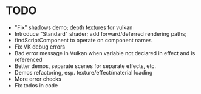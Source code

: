 # TODO

* "Fix" shadows demo; depth textures for vulkan
* Introduce "Standard" shader; add forward/deferred rendering paths;
* findScriptComponent to operate on component names
* Fix VK debug errors
* Bad error message in Vulkan when variable not declared in effect and is referenced
* Better demos, separate scenes for separate effects, etc.
* Demos refactoring, esp. texture/effect/material loading
* More error checks
* Fix todos in code